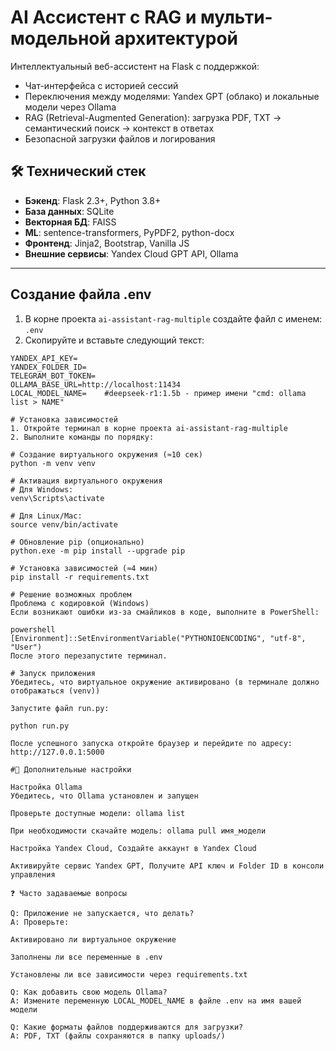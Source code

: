 # AI Ассистент с RAG и мульти-модельной архитектурой

Интеллектуальный веб-ассистент на Flask с поддержкой:
- Чат-интерфейса с историей сессий
- Переключения между моделями: Yandex GPT (облако) и локальные модели через Ollama
- RAG (Retrieval-Augmented Generation): загрузка PDF, TXT → семантический поиск → контекст в ответах
- Безопасной загрузки файлов и логирования

## 🛠 Технический стек
- **Бэкенд**: Flask 2.3+, Python 3.8+
- **База данных**: SQLite
- **Векторная БД**: FAISS
- **ML**: sentence-transformers, PyPDF2, python-docx
- **Фронтенд**: Jinja2, Bootstrap, Vanilla JS
- **Внешние сервисы**: Yandex Cloud GPT API, Ollama

---
## Создание файла .env
1. В корне проекта `ai-assistant-rag-multiple` создайте файл с именем: `.env`
2. Скопируйте и вставьте следующий текст:

```env
YANDEX_API_KEY=
YANDEX_FOLDER_ID=
TELEGRAM_BOT_TOKEN=
OLLAMA_BASE_URL=http://localhost:11434
LOCAL_MODEL_NAME=    #deepseek-r1:1.5b - пример имени "cmd: ollama list > NAME"

# Установка зависимостей
1. Откройте терминал в корне проекта ai-assistant-rag-multiple
2. Выполните команды по порядку:

# Создание виртуального окружения (≈10 сек)
python -m venv venv

# Активация виртуального окружения
# Для Windows:
venv\Scripts\activate

# Для Linux/Mac:
source venv/bin/activate

# Обновление pip (опционально)
python.exe -m pip install --upgrade pip

# Установка зависимостей (≈4 мин)
pip install -r requirements.txt

# Решение возможных проблем
Проблема с кодировкой (Windows)
Если возникают ошибки из-за смайликов в коде, выполните в PowerShell:

powershell
[Environment]::SetEnvironmentVariable("PYTHONIOENCODING", "utf-8", "User")
После этого перезапустите терминал.

# Запуск приложения
Убедитесь, что виртуальное окружение активировано (в терминале должно отображаться (venv))

Запустите файл run.py:

python run.py

После успешного запуска откройте браузер и перейдите по адресу: http://127.0.0.1:5000

#🔧 Дополнительные настройки

Настройка Ollama
Убедитесь, что Ollama установлен и запущен

Проверьте доступные модели: ollama list

При необходимости скачайте модель: ollama pull имя_модели

Настройка Yandex Cloud, Создайте аккаунт в Yandex Cloud

Активируйте сервис Yandex GPT, Получите API ключ и Folder ID в консоли управления

❓ Часто задаваемые вопросы

Q: Приложение не запускается, что делать?
A: Проверьте:

Активировано ли виртуальное окружение

Заполнены ли все переменные в .env

Установлены ли все зависимости через requirements.txt

Q: Как добавить свою модель Ollama?
A: Измените переменную LOCAL_MODEL_NAME в файле .env на имя вашей модели

Q: Какие форматы файлов поддерживаются для загрузки?
A: PDF, TXT (файлы сохраняются в папку uploads/)
